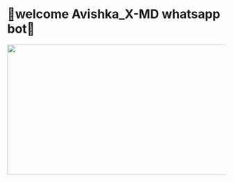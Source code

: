 # 🔰welcome Avishka_X-MD whatsapp bot🔰



<img src="https://github.com/Avishka-web/Avishka_X-MD/blob/5ddaedf30c522a081ed26585c6fc740fa9c3c185/Picsart_24-10-21_17-17-26-745_edit_54964781622814.jpg" height="300" width="900">
